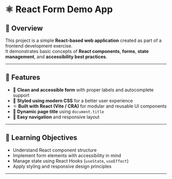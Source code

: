 # ⚛️ React Form Demo App

## 🧩 Overview
This project is a simple **React-based web application** created as part of a frontend development exercise.  
It demonstrates basic concepts of **React components**, **forms**, **state management**, and **accessibility best practices**.

---

## 🚀 Features
- 📄 **Clean and accessible form** with proper labels and autocomplete support  
- 🎨 **Styled using modern CSS** for a better user experience  
- ⚛️ **Built with React (Vite / CRA)** for modular and reusable UI components  
- 🔄 **Dynamic page title** using `document.title`  
- 🧭 **Easy navigation** and responsive layout  

---

## 🧠 Learning Objectives
- Understand React component structure  
- Implement form elements with accessibility in mind  
- Manage state using React Hooks (`useState`, `useEffect`)  
- Apply styling and responsive design principles  

---


